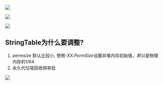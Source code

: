 ![](https://youpaiyun.zongqilive.cn/image/20200602142624.png)

![](https://youpaiyun.zongqilive.cn/image/20200602142712.png)

![](https://youpaiyun.zongqilive.cn/image/20200602142737.png)

## StringTable为什么要调整?
1. permsize 默认比较小,  使用-XX:*PermSize*设置非堆内存初始值，*默认*是物理内存的1/64
2. 永久代垃圾回收频率低



![](https://youpaiyun.zongqilive.cn/image/20200602150927.png)


















